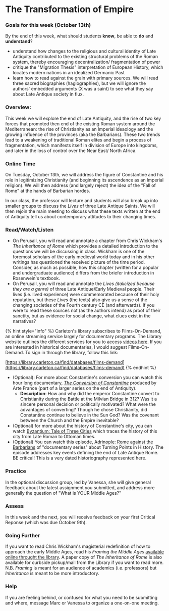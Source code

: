# The Transformation of Empire

### Goals for this week \(October 13th\)

By the end of this week, what should students **know**, be able to **do** and **understand**?

* understand how changes to the religious and cultural identity of Late Antiquity contributed to the existing structural problems of the Roman system, thereby encouraging decentralization/ fragmentation of power
* critique the "Migration Thesis" interpretation of European History, which locates modern nations in an idealized Germanic Past
* learn how to read against the grain with primary sources. We will read three sacred biographies \(hagiographies\), but we will ignore the authors' embedded arguments \(X was a saint\) to see what they say about Late Antique society in flux. 

### Overview:

This week we will explore the end of Late Antiquity, and the rise of two key forces that promoted then end of the existing Roman system around the Mediterranean: the rise of Christianity as an Imperial ideaology and the growing influence of the provinces \(aka the Barbarians\). These two trends lead to a weakening of traditional Roman elites and begin a process of fragmentation, which manifests itself  in division of Europe into kingdoms, and later in the loss of control over the Near East/ North Africa. 

### **Online Time**

On Tuesday, October 13th, we will address the figure of Constantine and his role in legitimizing Christianity \(and beginning its ascendence as an Imperial religion\). We will then address \(and largely reject\) the idea of the "Fall of Rome" at the hands of Barbarian hordes.

In our class, the professor will lecture and students will also break up into smaller groups to discuss the _Lives_ of three Late Antique Saints. We will then rejoin the main meeting to discuss what these texts written at the end of Antiquity tell us about contemporary attitudes to their changing times. 

### Read/Watch/Listen

* On Perusall, you will read and annotate a chapter from Chris Wickham's _The Inheritance of Rome_ which provides a detailed introduction to the questions we will be discussing in class. Wickham is one of the foremost scholars of the early medieval world today and in his other writings has questioned the received picture of the time period. Consider, as much as possible, how this chapter \(written for a popular and undergraduate audience\) differs from the briefer introduction in Rosenwein's textbook. 
* On Perusall, you will read and annotate the _Lives \(italicized because they are a genre\)_ of three Late Antique/Early Medieval people. Their lives \(i.e. lived experience\) were commemorated because of their holy reputation, but these _Lives_ \(the texts\) also give us a sense of the changing societies of the Fourth century CE \(and afterwards\). If you were to read these sources not \(as the authors intend\) as proof of their sanctity, but as evidence for social change, what clues exist in the narratives?

{% hint style="info" %}
Carleton's library subscribes to Films-On-Demand, an online streaming service largely for documentary programs. The Library website outlines the different services for you to access [videos here](https://library.carleton.ca/find/videos). If you are interested in historical documentaries, I would suggest Films-On-Demand. To sign in through the library, follow this link: 

[https://library.carleton.ca/find/databases/films-demand](https://library.carleton.ca/find/databases/films-demand)
{% endhint %}

* \(Optional\): For more about Constantine's conversion you can watch this hour long documentary, [_The Conversion of Constantine_](http://proxy.library.carleton.ca/login?url=https://fod.infobase.com/PortalPlaylists.aspx?wID=104730&xtid=114960) produced by Arte France \(part of a larger series on the end of Antiquity\). 
  * **Description**: How and why did the emperor Constantine convert to Christianity during the Battle at the Milvian Bridge in 312? Was it a sincere personal decision or politically motivated? What were the advantages of converting? Though he chose Christianity, did Constantine continue to believe in the Sun God? Was the covenant between the Church and the Empire inevitable?
* \(Optional\) for more about the history of Constantine's city, you can watch [Byzantium: Tale of Three Cities](http://proxy.library.carleton.ca/login?url=https://fod.infobase.com/PortalPlaylists.aspx?seriesID=65390&wID=104730) which traces the history of this city from Late Roman to Ottoman times. 
* \(Optional\) You can watch this episode, [Adrinople: Rome against the Barbarians](https://fod-infobase-com.proxy.library.carleton.ca/p_ViewVideo.aspx?xtid=145601&tScript=0#) of "documentary series" about Turning Points in History. The episode addresses key events defining the end of Late Antique Rome. BE critical! This is a very dated historiography represented here. 

### Practice

In the optional discussion group, led by Vanessa, she will give general feedback about the latest assignment you submitted, and address more generally the question of "What is YOUR Middle Ages?"

### **Assess** 

In this week and the next, you will receive feedback on your first Critical Reponse \(which was due October 9th\). 

### Going Further

If you want to read Chris Wickham's magisterial redefinition of how to approach the early Middle Ages, read his _Framing the Middle Ages_ [available online throught the library](https://ocul-crl.primo.exlibrisgroup.com/permalink/01OCUL_CRL/1gorbd6/alma991022743263905153). A paper copy of _The Inheritance of Rome_ is also available for curbside pickup/mail from the Library if you want to read more. N.B. _Framing_ is meant for an audience of academics \(i.e. professors\) but _Inheritance_ is meant to be more introductory.  

### **Help**

 If you are feeling behind, or confused for what you need to be submitting and where, message Marc or Vanessa to organize a one-on-one meeting. 

